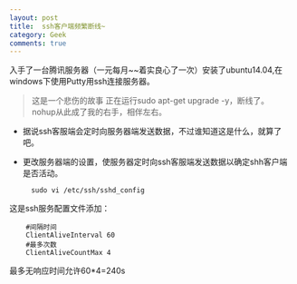```yaml
---
layout: post
title:  ssh客户端频繁断线~
category: Geek
comments: true
---
```


入手了一台腾讯服务器（一元每月~~着实良心了一次）安装了ubuntu14.04,在windows下使用Putty用ssh连接服务器。

>  这是一个悲伤的故事
>  正在运行sudo apt-get upgrade -y，断线了。
>  nohup从此成了我的右手，相伴左右。

+ 据说ssh客服端会定时向服务器端发送数据，不过谁知道这是什么，就算了吧。
+ 更改服务器端的设置，使服务器定时向ssh客服端发送数据以确定shh客户端是否活动。

		sudo vi /etc/ssh/sshd_config
这是ssh服务配置文件添加：
		
        #间隔时间
        ClientAliveInterval 60
        #最多次数
        ClientAliveCountMax 4
        
最多无响应时间允许60*4=240s
